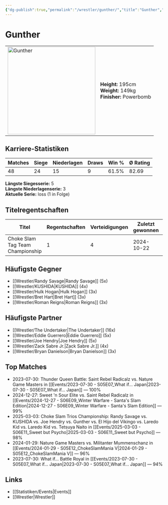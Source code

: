 ```yaml
---
{"dg-publish":true,"permalink":"/wrestler/gunther/","title":"Gunther","tags":["wrestler"],"noteIcon":""}
---
```



# Gunther

<table>
        <tr>
        <td><img src="https://github.com/CptSpaulding1980/choke-slam-wrestling/releases/download/images/Gunther.png" width="280" alt="Gunther"></td>
        <td>
        <b>Height:</b> 195cm<br>
        <b>Weight:</b> 149kg<br>
        <b>Finisher:</b> Powerbomb<br>
        </td>
        </tr>
        </table>
        
## Karriere-Statistiken

| Matches | Siege | Niederlagen | Draws | Win % | Ø Rating |
|---------|-------|-------------|-------|-------|-----------|
| 48 | 24 | 15 | 9 | 61.5% | 82.69 |

**Längste Siegesserie:** 5<br>**Längste Niederlagenserie:** 3<br>**Aktuelle Serie:** loss (1 in Folge)

## Titelregentschaften
| Titel | Regentschaften | Verteidigungen | Zuletzt gewonnen | Aktuell |
|-------|---------------|----------------|------------------|---------|
| Choke Slam Tag Team Championship | 1 | 4 | 2024-10-22 |  |


## Häufigste Gegner
- [[Wrestler/Randy Savage\|Randy Savage]] (5x)
- [[Wrestler/KUSHIDA\|KUSHIDA]] (4x)
- [[Wrestler/Hulk Hogan\|Hulk Hogan]] (3x)
- [[Wrestler/Bret Hart\|Bret Hart]] (3x)
- [[Wrestler/Roman Reigns\|Roman Reigns]] (3x)

## Häufigste Partner
- [[Wrestler/The Undertaker\|The Undertaker]] (16x)
- [[Wrestler/Eddie Guerrero\|Eddie Guerrero]] (5x)
- [[Wrestler/Joe Hendry\|Joe Hendry]] (5x)
- [[Wrestler/Zack Sabre Jr.\|Zack Sabre Jr.]] (4x)
- [[Wrestler/Bryan Danielson\|Bryan Danielson]] (3x)

## Top Matches
- 2023-07-30: Thunder Queen Battle: Saint Rebel Radicalz vs. Nature Game Masters  in [[Events/2023-07-30 - S05E07_What if... Japan\|2023-07-30 - S05E07_What if... Japan]] — 100%
- 2024-12-27: Sweet 'n Sour Elite vs. Saint Rebel Radicalz in [[Events/2024-12-27 - S06E09_Winter Warfare - Santa's Slam Edition\|2024-12-27 - S06E09_Winter Warfare - Santa's Slam Edition]] — 99%
- 2025-03-03: Choke Slam Trios Championship: Randy Savage vs. KUSHIDA vs. Joe Hendry vs. Gunther vs. El Hijo del Vikingo vs. Laredo Kid vs. Laredo Kid vs. Tetsuya Naito in [[Events/2025-03-03 - S06E11_Sweet but Psycho\|2025-03-03 - S06E11_Sweet but Psycho]] — 98%
- 2024-01-29: Nature Game Masters  vs. Militanter Mummenschanz in [[Events/2024-01-29 - S05E12_ChokeSlamMania V\|2024-01-29 - S05E12_ChokeSlamMania V]] — 96%
- 2023-07-30: What if... Battle Royal in [[Events/2023-07-30 - S05E07_What if... Japan\|2023-07-30 - S05E07_What if... Japan]] — 94%

## Links
- [[Statistiken/Events\|Events]]
- [[Wrestler\|Wrestler]]

